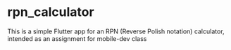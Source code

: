 # rpn_calculator

This is a simple Flutter app for an RPN (Reverse Polish notation) calculator, intended as an assignment for mobile-dev class
